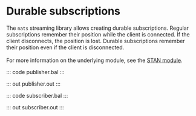 # Durable subscriptions

The `nats` streaming library allows creating durable subscriptions.
Regular subscriptions remember
their position while the client is connected. If the client
disconnects, the position is lost. Durable subscriptions
remember their position even if the client is disconnected.<br/><br/>
For more information on the underlying module, 
see the [STAN module](https://docs.central.ballerina.io/ballerinax/stan/latest).

::: code publisher.bal :::

::: out publisher.out :::

::: code subscriber.bal :::

::: out subscriber.out :::